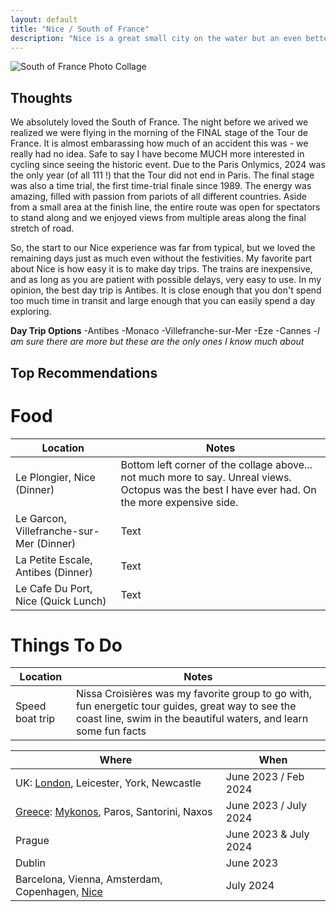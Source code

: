 ```yaml
---
layout: default
title: "Nice / South of France"
description: "Nice is a great small city on the water but an even better place to go for an abundance of day trips"
---
```


![South of France Photo Collage](./img/SOF.png)

## Thoughts
We absolutely loved the South of France. The night before we arived we realized we were flying in the morning of the FINAL stage of the Tour de France. It is almost embarassing how much of an accident this was - we really had no idea. Safe to say I have become MUCH more interested in cycling since seeing the historic event. Due to the Paris Onlymics, 2024 was the only year (of all 111 !) that the Tour did not end in Paris. The final stage was also a time trial, the first time-trial finale since 1989. The energy was amazing, filled with passion from pariots of all different countries. Aside from a small area at the finish line, the entire route was open for spectators to stand along and we enjoyed views from multiple areas along the final stretch of road. 

So, the start to our Nice experience was far from typical, but we loved the remaining days just as much even without the festivities. My favorite part about Nice is how easy it is to make day trips. The trains are inexpensive, and as long as you are patient with possible delays, very easy to use. In my opinion, the best day trip is Antibes. It is close enough that you don't spend too much time in transit and large enough that you can easily spend a day exploring. 

**Day Trip Options**
-Antibes 
-Monaco
-Villefranche-sur-Mer
-Eze
-Cannes 
-*I am sure there are more but these are the only ones I know much about*

## Top Recommendations 
# Food
| Location | Notes |
| ----------- | ----------- |
| Le Plongier, Nice (Dinner) | Bottom left corner of the collage above... not much more to say. Unreal views. Octopus was the best I have ever had. On the more expensive side. |
| Le Garcon, Villefranche-sur-Mer (Dinner) | Text |
| La Petite Escale, Antibes (Dinner) | Text |
| Le Cafe Du Port, Nice (Quick Lunch) | Text | 

# Things To Do
| Location | Notes |
| ----------- | ----------- |
| Speed boat trip | Nissa Croisières was my favorite group to go with, fun energetic tour guides, great way to see the coast line, swim in the beautiful waters, and learn some fun facts |


| Where | When |
| ----------- | ----------- |
| UK: [London](./locations/london.md), Leicester, York, Newcastle | June 2023 / Feb 2024 |
| [Greece](./locations/greece_overall.md): [Mykonos](./locations/mykonos.md), Paros, Santorini, Naxos | June 2023 / July 2024 |
| Prague | June 2023 & July 2024 |
| Dublin | June 2023 |
| Barcelona, Vienna, Amsterdam, Copenhagen, [Nice](./locations/SOF.md) | July 2024 |


